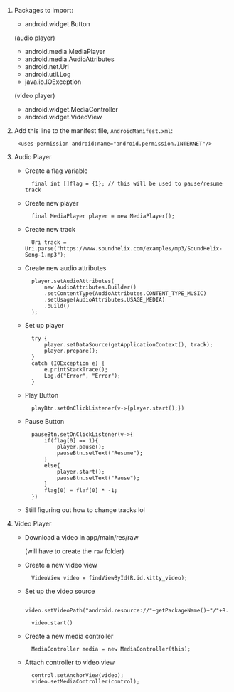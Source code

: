 1. Packages to import:
    - android.widget.Button

    (audio player)
    - android.media.MediaPlayer
    - android.media.AudioAttributes
    - android.net.Uri
    - android.util.Log
    - java.io.IOException
    
    (video player)
    - android.widget.MediaController
    - android.widget.VideoView

2. Add this line to the manifest file, `AndroidManifest.xml`:

        <uses-permission android:name="android.permission.INTERNET"/>

3. Audio Player

    - Create a flag variable

            final int []flag = {1}; // this will be used to pause/resume track

    - Create new player

            final MediaPlayer player = new MediaPlayer();

    - Create new track

            Uri track = Uri.parse("https://www.soundhelix.com/examples/mp3/SoundHelix-Song-1.mp3");

    - Create new audio attributes

            player.setAudioAttributes(
                new AudioAttributes.Builder()
                .setContentType(AudioAttributes.CONTENT_TYPE_MUSIC)
                .setUsage(AudioAttributes.USAGE_MEDIA)
                .build()
            );

    - Set up player

            try {
                player.setDataSource(getApplicationContext(), track);
                player.prepare();
            }
            catch (IOException e) {
                e.printStackTrace();
                Log.d("Error", "Error");
            }

    - Play Button

            playBtn.setOnClickListener(v->{player.start();})
            
    - Pause Button 

            pauseBtn.setOnClickListener(v->{
                if(flag[0] == 1){
                    player.pause();
                    pauseBtn.setText("Resume");
                }
                else{
                    player.start();
                    pauseBtn.setText("Pause");
                }
                flag[0] = flaf[0] * -1;
            })

    - Still figuring out how to change tracks lol

4. Video Player

    - Download a video in app/main/res/raw 

        (will have to create the `raw` folder)

    - Create a new video view

            VideoView video = findViewById(R.id.kitty_video);

    - Set up the video source

            video.setVideoPath("android.resource://"+getPackageName()+"/"+R.raw.video_file);
            
            video.start()

    - Create a new media controller
        
            MediaController media = new MediaController(this);

    - Attach controller to video view

            control.setAnchorView(video);
            video.setMediaController(control);